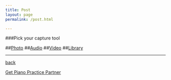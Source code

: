 ```yaml
---
title: Post
layout: page
permalink: /post.html

---
```

###Pick your capture tool


##[Photo](post_photo.html)
##[Audio](post_audio.html)
##[Video](post_video.html)
##[Library](post_library.html)


***

[back](A1_G1_pathway2.html)


[Get Piano Practice Partner](https://itunes.apple.com/gb/app/abrsm-piano-practice-partner/id891238739?mt=8)
